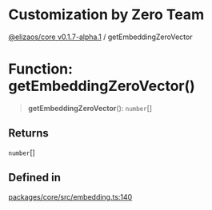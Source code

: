 # Customization by Zero Team

[@elizaos/core v0.1.7-alpha.1](../index.md) / getEmbeddingZeroVector

# Function: getEmbeddingZeroVector()

> **getEmbeddingZeroVector**(): `number`[]

## Returns

`number`[]

## Defined in

[packages/core/src/embedding.ts:140](https://github.com/elizaOS/eliza/blob/main/packages/core/src/embedding.ts#L140)
